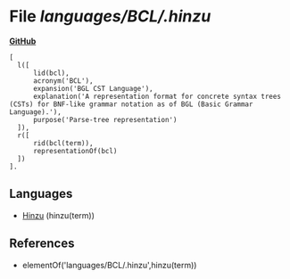 # File _languages/BCL/.hinzu_
**[GitHub](https://github.com/softlang/yas/blob/master/languages/BCL/.hinzu)**
```
[
  l([
      lid(bcl),
      acronym('BCL'),
      expansion('BGL CST Language'),
      explanation('A representation format for concrete syntax trees (CSTs) for BNF-like grammar notation as of BGL (Basic Grammar Language).'),
      purpose('Parse-tree representation')
  ]),
  r([
      rid(bcl(term)),
      representationOf(bcl)
  ])
].
```

## Languages
* [Hinzu](../languages/Hinzu.md) (hinzu(term))

## References
* elementOf('languages/BCL/.hinzu',hinzu(term))
